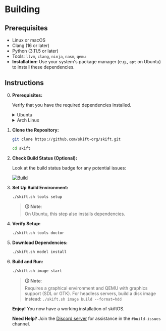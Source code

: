 # Building

## Prerequisites

* Linux or macOS
* Clang (16 or later)
* Python (3.11.5 or later)
* Tools: `llvm`, `clang`, `ninja`, `nasm`, `qemu`
* **Installation:** Use your system's package manager (e.g., `apt` on Ubuntu) to install these dependencies.

## Instructions

0. **Prerequisites:**

    Verify that you have the required dependencies installed.

    <details>
    <summary>Ubuntu</summary>

    ```sh
    apt update

    apt install build-essential git ninja-build libsdl2-dev nasm gcc-multilib qemu-system-x86 mtools liburing-dev

    bash -c "$(wget -O - https://apt.llvm.org/llvm.sh)" llvm 17
    ```

    </details>

    <details>
    <summary>Arch Linux</summary>

    ```sh
    pacman -Syu git clang llvm nasm qemu-full gptfdisk mtools liburing sdl2
    ```

    </details>



1. **Clone the Repository:**
    ```sh
    git clone https://github.com/skift-org/skift.git

    cd skift
    ```

2. **Check Build Status (Optional):**

    Look at the build status badge for any potential issues:

    [![Build](https://github.com/skift-org/skift/actions/workflows/checks.yml/badge.svg)](https://github.com/skift-org/skift/actions/workflows/checks.yml)

3. **Set Up Build Environment:**

    ```sh
    ./skift.sh tools setup
    ```
    > **🛈 Note**:<br> On Ubuntu, this step also installs dependencies.

4. **Verify Setup:**

   ```sh
   ./skift.sh tools doctor
   ```

5. **Download Dependencies:**

   ```sh
   ./skift.sh model install
   ```

6. **Build and Run:**

   ```sh
   ./skift.sh image start
   ```
    > **🛈 Note**:<br>
    > Requires a graphical environment and QEMU with graphics support (SDL or GTK). 
    > For headless servers, build a disk image instead: `./skift.sh image build --format=hdd`

    **Enjoy!** You now have a working installation of skiftOS.

    **Need Help?** Join the [Discord server](https://discord.com/invite/gamGsfg) for assistance in the `#build-issues` channel.
